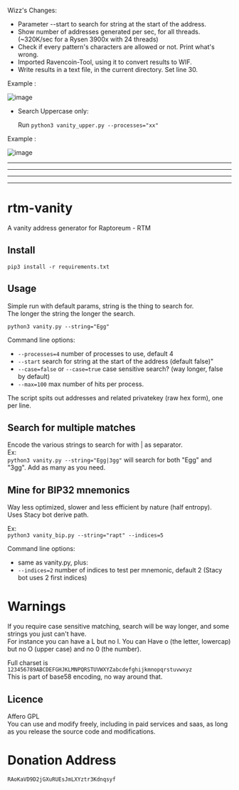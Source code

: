 Wizz's Changes:
- Parameter --start to search for string at the start of the address.
- Show number of addresses generated per sec, for all threads. (~320K/sec for a Rysen 3900x with 24 threads)
- Check if every pattern's characters are allowed or not. Print what's wrong.
- Imported Ravencoin-Tool, using it to convert results to WIF.
- Write results in a text file, in the current directory. Set line 30.

Example :

![image](https://user-images.githubusercontent.com/22177081/209399927-4ab49fb2-2c8a-43b6-a876-6dcc146e47ae.png)


- Search Uppercase only:
    
    Run `python3 vanity_upper.py --processes="xx"`

Example :

![image](https://user-images.githubusercontent.com/22177081/209406755-91d9021e-9a88-49b6-af22-5b858be12470.png)



__________________________________________________________________________________________________________

__________________________________________________________________________________________________________

__________________________________________________________________________________________________________

__________________________________________________________________________________________________________



# rtm-vanity
A vanity address generator for Raptoreum - RTM

## Install

`pip3 install -r requirements.txt`

## Usage

Simple run with default params, string is the thing to search for.   
The longer the string the longer the search.  

`python3 vanity.py --string="Egg"`


Command line options:  
- `--processes=4` number of processes to use, default 4
- `--start` search for string at the start of the address (default false)"
- `--case=false` or `--case=true` case sensitive search? (way longer, false by default)
- `--max=100` max number of hits per process.

The script spits out addresses and related privatekey (raw hex form), one per line.

## Search for multiple matches

Encode the various strings to search for with | as separator.  
Ex:   
`python3 vanity.py --string="Egg|3gg"` will search for both "Egg" and "3gg". Add as many as you need.

## Mine for BIP32 mnemonics

Way less optimized, slower and less efficient by nature (half entropy).  
Uses Stacy bot derive path.

Ex:  
`python3 vanity_bip.py --string="rapt" --indices=5`

Command line options:  
- same as vanity.py, plus:  
- `--indices=2` number of indices to test per mnemonic, default 2 (Stacy bot uses 2 first indices)

# Warnings

If you require case sensitive matching, search will be way longer, and some strings you just can't have.  
For instance you can have a L but no l. You can Have o (the letter, lowercap) but no O (upper case) and no 0 (the number).  

Full charset is `123456789ABCDEFGHJKLMNPQRSTUVWXYZabcdefghijkmnopqrstuvwxyz`  
This is part of base58 encoding, no way around that.

## Licence

Affero GPL  
You can use and modify freely, including in paid services and saas, as long as you release the source code and modifications.

# Donation Address

`RAoKaVD9D2jGXuRUEsJmLXYztr3Kdnqsyf` 
